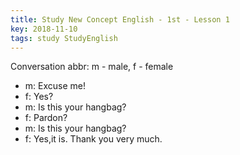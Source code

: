 ```yaml
---
title: Study New Concept English - 1st - Lesson 1
key: 2018-11-10
tags: study StudyEnglish
---
```


Conversation
abbr: m - male, f - female

- m: Excuse me!
- f: Yes?
- m: Is this your hangbag?
- f: Pardon?
- m: Is this your hangbag?
- f: Yes,it is. Thank you very much.
